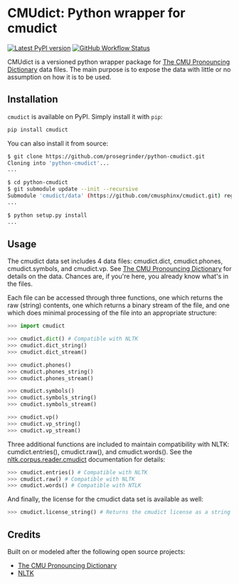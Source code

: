 # CMUdict: Python wrapper for cmudict

[![Latest PyPI version](https://img.shields.io/pypi/v/cmudict.svg)](https://pypi.python.org/pypi/cmudict)
[![GitHub Workflow Status](https://github.com/prosegrinder/python-cmudict/workflows/Python%20CI/badge.svg?branch=main)](https://github.com/prosegrinder/python-cmudict/actions?query=workflow%3A%22Python+CI%22+branch%3Amain)

CMUdict is a versioned python wrapper package for
[The CMU Pronouncing Dictionary](https://github.com/cmusphinx/cmudict) data
files. The main purpose is to expose the data with little or no assumption on
how it is to be used.

## Installation

`cmudict` is available on PyPI. Simply install it with `pip`:

```bash
pip install cmudict
```

You can also install it from source:

<!-- markdownlint-disable MD013 -->

```bash
$ git clone https://github.com/prosegrinder/python-cmudict.git
Cloning into 'python-cmudict'...
...

$ cd python-cmudict
$ git submodule update --init --recursive
Submodule 'cmudict/data' (https://github.com/cmusphinx/cmudict.git) registered for path 'cmudict/data'...
...

$ python setup.py install
...
```

<!-- markdownlint-enable MD013 -->

## Usage

The cmudict data set includes 4 data files: cmudict.dict, cmudict.phones,
cmudict.symbols, and cmudict.vp. See
[The CMU Pronouncing Dictionary](https://github.com/cmusphinx/cmudict) for
details on the data. Chances are, if you're here, you already know what's in the
files.

Each file can be accessed through three functions, one which returns the raw
(string) contents, one which returns a binary stream of the file, and one which
does minimal processing of the file into an appropriate structure:

```python
>>> import cmudict

>>> cmudict.dict() # Compatible with NLTK
>>> cmudict.dict_string()
>>> cmudict.dict_stream()

>>> cmudict.phones()
>>> cmudict.phones_string()
>>> cmudict.phones_stream()

>>> cmudict.symbols()
>>> cmudict.symbols_string()
>>> cmudict.symbols_stream()

>>> cmudict.vp()
>>> cmudict.vp_string()
>>> cmudict.vp_stream()
```

Three additional functions are included to maintain compatibility with NLTK:
cumdict.entries(), cmudict.raw(), and cmudict.words(). See the
[nltk.corpus.reader.cmudict](http://www.nltk.org/_modules/nltk/corpus/reader/cmudict.html)
documentation for details:

```python
>>> cmudict.entries() # Compatible with NLTK
>>> cmudict.raw() # Compatible with NLTK
>>> cmudict.words() # Compatible with NTLK
```

And finally, the license for the cmudict data set is available as well:

```python
>>> cmudict.license_string() # Returns the cmudict license as a string
```

## Credits

Built on or modeled after the following open source projects:

- [The CMU Pronouncing Dictionary](https://github.com/cmusphinx/cmudict)
- [NLTK](https://github.com/nltk/nltk)
